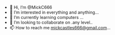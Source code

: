 - 👋 Hi, I’m @MickC666
- 👀 I’m interested in everything and anything...
- 🌱 I’m currently learning computers ...
- 💞️ I’m looking to collaborate on .any level..
- 📫 How to reach me mickcastles666@gmail.com...

<!---
MickC666/MickC666 is a ✨ special ✨ repository because its `README.md` (this file) appears on your GitHub profile.
You can click the Preview link to take a look at your changes.
--->
